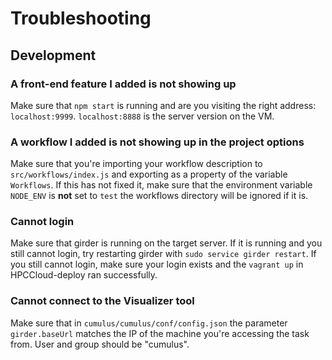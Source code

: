 # Troubleshooting

## Development

### A front-end feature I added is not showing up

Make sure that `npm start` is running and are you visiting the right address: `localhost:9999`. `localhost:8888` is the server version on the VM. 

### A workflow I added is not showing up in the project options

Make sure that you're importing your workflow description to `src/workflows/index.js` and exporting as a property of the variable `Workflows`. If this has not fixed it, make sure that the environment variable `NODE_ENV` is __not__ set to `test` the workflows directory will be ignored if it is.

### Cannot login

Make sure that girder is running on the target server. If it is running and you still cannot login, try restarting girder with `sudo service girder restart`. If you still cannot login, make sure your login exists and the `vagrant up` in HPCCloud-deploy ran successfully.

### Cannot connect to the Visualizer tool

Make sure that in `cumulus/cumulus/conf/config.json` the parameter `girder.baseUrl` matches the IP of the machine you're accessing the task from. User and group should be "cumulus".
